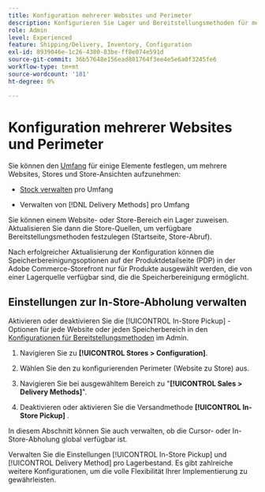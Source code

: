 ```yaml
---
title: Konfiguration mehrerer Websites und Perimeter
description: Konfigurieren Sie Lager und Bereitstellungsmethoden für mehrere Websites und Storebereiche.
role: Admin
level: Experienced
feature: Shipping/Delivery, Inventory, Configuration
exl-id: 8939046e-1c26-4380-83be-ff8e074e591d
source-git-commit: 36b57648e156ead801764f3ee4e5e6a0f3245fe6
workflow-type: tm+mt
source-wordcount: '181'
ht-degree: 0%

---
```


# Konfiguration mehrerer Websites und Perimeter

Sie können den [Umfang](https://docs.magento.com/user-guide/configuration/scope.html) für einige Elemente festlegen, um mehrere Websites, Stores und Store-Ansichten aufzunehmen:

- [ Stock verwalten](https://docs.magento.com/user-guide/catalog/inventory-stock.html) pro Umfang

- Verwalten von [!DNL Delivery Methods] pro Umfang

Sie können einem Website- oder Store-Bereich ein Lager zuweisen. Aktualisieren Sie dann die Store-Quellen, um verfügbare Bereitstellungsmethoden festzulegen (Startseite, Store-Abruf).

Nach erfolgreicher Aktualisierung der Konfiguration können die Speicherbereinigungsoptionen auf der Produktdetailseite (PDP) in der Adobe Commerce-Storefront nur für Produkte ausgewählt werden, die von einer Lagerquelle verfügbar sind, die die Speicherbereinigung ermöglicht.

## Einstellungen zur In-Store-Abholung verwalten

Aktivieren oder deaktivieren Sie die [!UICONTROL In-Store Pickup] -Optionen für jede Website oder jeden Speicherbereich in den [Konfigurationen für Bereitstellungsmethoden](enable-general.md#delivery-methods) im Admin.

1. Navigieren Sie zu **[!UICONTROL Stores > Configuration]**.

1. Wählen Sie den zu konfigurierenden Perimeter (Website zu Store) aus.

1. Navigieren Sie bei ausgewähltem Bereich zu &quot;**[!UICONTROL Sales > Delivery Methods]**&quot;.

1. Deaktivieren oder aktivieren Sie die Versandmethode **[!UICONTROL In-Store Pickup]** .

In diesem Abschnitt können Sie auch verwalten, ob die Cursor- oder In-Store-Abholung global verfügbar ist.

Verwalten Sie die Einstellungen [!UICONTROL In-Store Pickup] und [!UICONTROL Delivery Method] pro Lagerbestand. Es gibt zahlreiche weitere Konfigurationen, um die volle Flexibilität Ihrer Implementierung zu gewährleisten.

